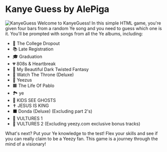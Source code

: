 # Kanye Guess by AlePiga
<img src="https://files.catbox.moe/7aaxft.jpeg" alt="KanyeGuess">
Welcome to KanyeGuess! In this simple HTML game, you're given four bars from a random Ye song and you need to guess which one is it.
You'll be prompted with songs from all the Ye albums, including:

- 🐻 The College Dropout
- 📚 Late Registration
- 🎓 Graduation
- 💔 808s & Heartbreak
- 🌌 My Beautiful Dark Twisted Fantasy
- 👑 Watch The Throne (Deluxe)
- 💽 Yeezus
- 🟧 The Life Of Pablo
- 🏞️ ye
- 👻 KIDS SEE GHOSTS
- ✝️ JESUS IS KING
- ⬛ Donda (Deluxe) (Excluding part 2's)
- 🦅 VULTURES 1
- 🦅 VULTURES 2 (Excluding yeezy.com exclusive bonus tracks)

What's next? Put your Ye knowledge to the test! Flex your skills and see if you can really claim to be a Yeezy fan. This game is a journey through the mind of a visionary!
